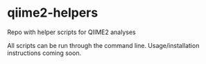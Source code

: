 # qiime2-helpers
Repo with helper scripts for QIIME2 analyses

All scripts can be run through the command line. Usage/installation instructions coming soon.

